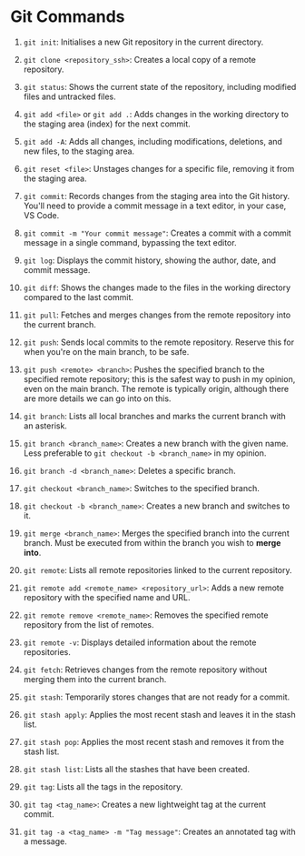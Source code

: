# Git Commands

1. `git init`: Initialises a new Git repository in the current directory.

2. `git clone <repository_ssh>`: Creates a local copy of a remote repository.

3. `git status`: Shows the current state of the repository, including modified files and untracked files.

4. `git add <file>` or `git add .`: Adds changes in the working directory to the staging area (index) for the next commit.

5. `git add -A`: Adds all changes, including modifications, deletions, and new files, to the staging area.

6. `git reset <file>`: Unstages changes for a specific file, removing it from the staging area.

7. `git commit`: Records changes from the staging area into the Git history. You'll need to provide a commit message in a text editor, in your case, VS Code.

8. `git commit -m "Your commit message"`: Creates a commit with a commit message in a single command, bypassing the text editor.

9. `git log`: Displays the commit history, showing the author, date, and commit message.

10. `git diff`: Shows the changes made to the files in the working directory compared to the last commit.

11. `git pull`: Fetches and merges changes from the remote repository into the current branch.

12. `git push`: Sends local commits to the remote repository. Reserve this for when you're on the main branch, to be safe.

13. `git push <remote> <branch>`: Pushes the specified branch to the specified remote repository; this is the safest way to push in my opinion, even on the main branch. The remote is typically origin, although there are more details we can go into on this.

14. `git branch`: Lists all local branches and marks the current branch with an asterisk.

15. `git branch <branch_name>`: Creates a new branch with the given name. Less preferable to `git checkout -b <branch_name>` in my opinion.

16. `git branch -d <branch_name>`: Deletes a specific branch.

17. `git checkout <branch_name>`: Switches to the specified branch.

18. `git checkout -b <branch_name>`: Creates a new branch and switches to it.

19. `git merge <branch_name>`: Merges the specified branch into the current branch. Must be executed from within the branch you wish to **merge into**.

20. `git remote`: Lists all remote repositories linked to the current repository.

21. `git remote add <remote_name> <repository_url>`: Adds a new remote repository with the specified name and URL.

22. `git remote remove <remote_name>`: Removes the specified remote repository from the list of remotes.

23. `git remote -v`: Displays detailed information about the remote repositories.

24. `git fetch`: Retrieves changes from the remote repository without merging them into the current branch.

25. `git stash`: Temporarily stores changes that are not ready for a commit.

26. `git stash apply`: Applies the most recent stash and leaves it in the stash list.

27. `git stash pop`: Applies the most recent stash and removes it from the stash list.

28. `git stash list`: Lists all the stashes that have been created.

29. `git tag`: Lists all the tags in the repository.

30. `git tag <tag_name>`: Creates a new lightweight tag at the current commit.

31. `git tag -a <tag_name> -m "Tag message"`: Creates an annotated tag with a message.